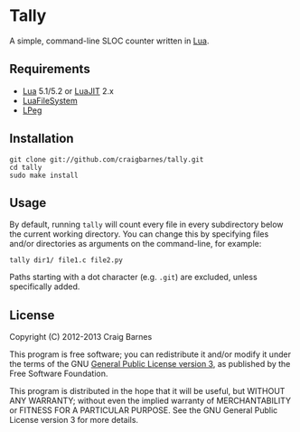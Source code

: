 Tally
=====

A simple, command-line SLOC counter written in [Lua].

Requirements
------------

* [Lua] 5.1/5.2 or [LuaJIT] 2.x
* [LuaFileSystem]
* [LPeg]

Installation
------------

    git clone git://github.com/craigbarnes/tally.git
    cd tally
    sudo make install

Usage
-----

By default, running `tally` will count every file in every subdirectory
below the current working directory. You can change this by specifying files
and/or directories as arguments on the command-line, for example:

    tally dir1/ file1.c file2.py

Paths starting with a dot character (e.g. `.git`) are excluded, unless
specifically added.

License
-------

Copyright (C) 2012-2013 Craig Barnes

This program is free software; you can redistribute it and/or modify it
under the terms of the GNU [General Public License version 3], as published
by the Free Software Foundation.

This program is distributed in the hope that it will be useful, but
WITHOUT ANY WARRANTY; without even the implied warranty of
MERCHANTABILITY or FITNESS FOR A PARTICULAR PURPOSE. See the GNU General
Public License version 3 for more details.


[Lua]: http://www.lua.org/
[LuaJIT]: http://luajit.org/
[LuaFileSystem]: http://keplerproject.github.io/luafilesystem/
[LPeg]: http://www.inf.puc-rio.br/~roberto/lpeg/
[General Public License version 3]: http://www.gnu.org/licenses/gpl-3.0.html
